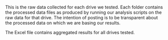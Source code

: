 This is the raw data collected for each drive we tested. Each folder contains the processed data files as produced by running our analysis scripts on the raw data for that drive. The intention of posting is to be transparent about the processed data on which we are basing our results.

The Excel file contains aggregated results for all drives tested.
